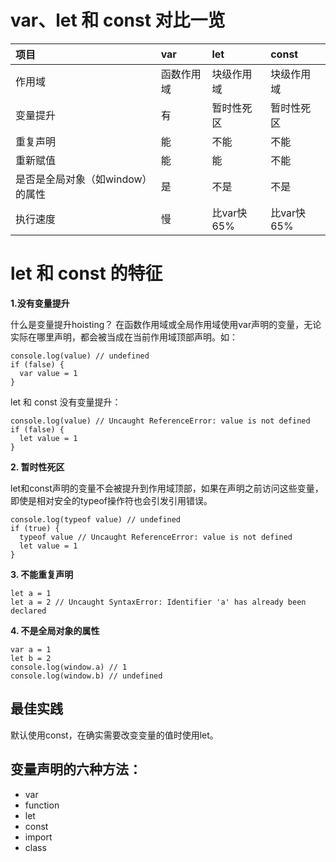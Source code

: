 # var、let 和 const 对比一览

| **项目** | **var** | **let** | **const** |
| :--- | :--- | :--- | :--- |
| 作用域 | 函数作用域 | 块级作用域 | 块级作用域 |
| 变量提升 | 有 | 暂时性死区 | 暂时性死区 |
| 重复声明 | 能 | 不能 | 不能 |
| 重新赋值 | 能 | 能 | 不能 |
| 是否是全局对象（如window）的属性 | 是 | 不是 | 不是 |
| 执行速度 | 慢 | 比var快65% | 比var快65% |

# let 和 const 的特征

**1.没有变量提升**

什么是变量提升hoisting？
在函数作用域或全局作用域使用var声明的变量，无论实际在哪里声明，都会被当成在当前作用域顶部声明。如：

    console.log(value) // undefined
    if (false) {
      var value = 1
    }

let 和 const 没有变量提升：

    console.log(value) // Uncaught ReferenceError: value is not defined
    if (false) {
      let value = 1
    }

**2. 暂时性死区**

let和const声明的变量不会被提升到作用域顶部，如果在声明之前访问这些变量，即使是相对安全的typeof操作符也会引发引用错误。

    console.log(typeof value) // undefined 
    if (true) {
      typeof value // Uncaught ReferenceError: value is not defined
      let value = 1
    }

**3. 不能重复声明**

    let a = 1
    let a = 2 // Uncaught SyntaxError: Identifier 'a' has already been declared

**4. 不是全局对象的属性**

    var a = 1
    let b = 2
    console.log(window.a) // 1
    console.log(window.b) // undefined

## 最佳实践

默认使用const，在确实需要改变变量的值时使用let。

## 变量声明的六种方法：

* var
* function
* let
* const
* import
* class
